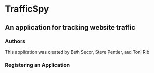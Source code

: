 # TrafficSpy
## An application for tracking website traffic

### Authors

This application was created by Beth Secor, Steve Pentler, and Toni Rib

### Registering an Application
